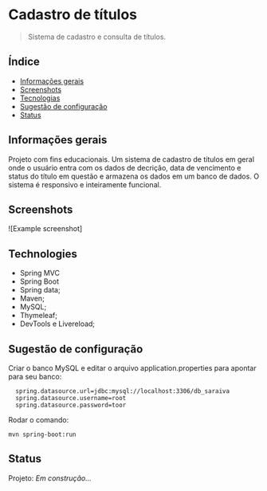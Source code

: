 # Cadastro de títulos
> Sistema de cadastro e consulta de títulos.

## Índice
* [Informações gerais](#informacoesgerais)
* [Screenshots](#screenshots)
* [Tecnologias](#tecnologias)
* [Sugestão de configuração](#sugestoes)
* [Status](#status)

## Informações gerais
Projeto com fins educacionais. Um sistema de cadastro de títulos em geral onde o usuário entra com os dados de decrição, data de vencimento e status do título em questão e armazena os dados em um banco de dados. O sistema é responsivo e inteiramente funcional.

## Screenshots
![Example screenshot]

## Technologies
* Spring MVC
* Spring Boot  
* Spring data;
* Maven;
* MySQL;
* Thymeleaf;
* DevTools e Livereload;

## Sugestão de configuração
 Criar o banco MySQL e editar o arquivo application.properties para apontar para seu banco:
```
  spring.datasource.url=jdbc:mysql://localhost:3306/db_saraiva
  spring.datasource.username=root
  spring.datasource.password=toor
```
Rodar o comando: 
```
mvn spring-boot:run
```
## Status
Projeto: _Em construção..._